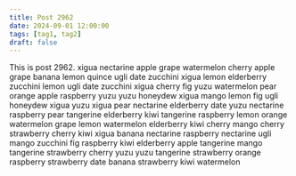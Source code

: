 ```yaml
---
title: Post 2962
date: 2024-09-01 12:00:00
tags: [tag1, tag2]
draft: false
---
```

This is post 2962.
xigua
nectarine
apple
grape
watermelon
cherry
apple
grape
banana
lemon
quince
ugli
date
zucchini
xigua
lemon
elderberry
zucchini
lemon
ugli
date
zucchini
xigua
cherry
fig
yuzu
watermelon
pear
orange
apple
raspberry
yuzu
yuzu
honeydew
xigua
mango
lemon
fig
ugli
honeydew
xigua
yuzu
xigua
pear
nectarine
elderberry
date
yuzu
nectarine
raspberry
pear
tangerine
elderberry
kiwi
tangerine
raspberry
lemon
orange
watermelon
grape
lemon
watermelon
elderberry
kiwi
cherry
mango
cherry
strawberry
cherry
kiwi
xigua
banana
nectarine
raspberry
nectarine
ugli
mango
zucchini
fig
raspberry
kiwi
elderberry
apple
tangerine
mango
tangerine
strawberry
cherry
yuzu
yuzu
tangerine
strawberry
orange
raspberry
strawberry
date
banana
strawberry
kiwi
watermelon
